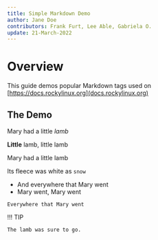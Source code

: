 ```yaml
---
title: Simple Markdown Demo
author: Jane Doe
contributors: Frank Furt, Lee Able, Gabriela O.   
update: 21-March-2022
---
```


# Overview
This guide demos popular Markdown tags used on [https://docs.rockylinux.org](docs.rockylinux.org)

## The Demo

Mary had a little _lamb_

**Little** lamb, little lamb

Mary had a little lamb

Its fleece was white as `snow`
- And everywhere that Mary went
- Mary went, Mary went
```
Everywhere that Mary went
```
!!! TIP

    The lamb was sure to go.


